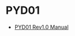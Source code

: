 # PYD01

- [PYD01 Rev1.0 Manual](./revisions/rev1.0)
<!-- - [PYD01 Rev1.1 Manual](./revisions/rev1.1) -->